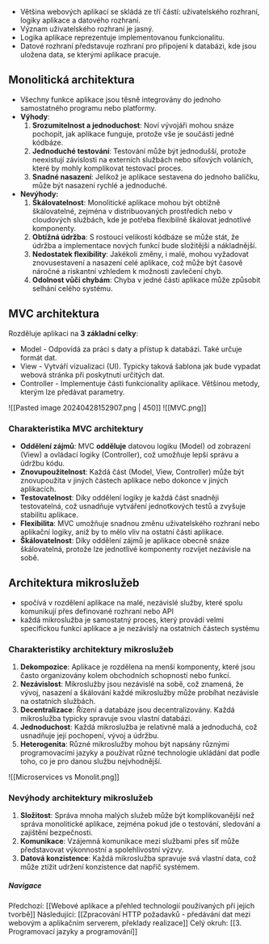 - Většina webových aplikací se skládá ze tří částí: uživatelského rozhraní, logiky aplikace a datového rozhraní. 
- Význam uživatelského rozhraní je jasný. 
- Logika aplikace reprezentuje implementovanou funkcionalitu. 
- Datové rozhraní představuje rozhraní pro připojení k databázi, kde jsou uložena data, se kterými aplikace pracuje.

## Monolitická architektura

- Všechny funkce aplikace jsou těsně integrovány do jednoho samostatného programu nebo platformy.
- **Výhody**:
	1. **Srozumitelnost a jednoduchost**: Noví vývojáři mohou snáze pochopit, jak aplikace funguje, protože vše je součástí jedné kódbáze.
	2. **Jednoduché testování**: Testování může být jednodušší, protože neexistují závislosti na externích službách nebo síťových voláních, které by mohly komplikovat testovací proces.
	3. **Snadné nasazení**: Jelikož je aplikace sestavena do jednoho balíčku, může být nasazení rychlé a jednoduché.
- **Nevýhody:**
	1. **Škálovatelnost**: Monolitické aplikace mohou být obtížně škálovatelné, zejména v distribuovaných prostředích nebo v cloudových službách, kde je potřeba flexibilně škálovat jednotlivé komponenty.
	2. **Obtížná údržba**: S rostoucí velikostí kódbáze se může stát, že údržba a implementace nových funkcí bude složitější a nákladnější.
	3. **Nedostatek flexibility**: Jakékoli změny, i malé, mohou vyžadovat znovusestavení a nasazení celé aplikace, což může být časově náročné a riskantní vzhledem k možnosti zavlečení chyb.
	4. **Odolnost vůči chybám**: Chyba v jedné části aplikace může způsobit selhání celého systému.

## MVC architektura

Rozděluje aplikaci na **3 základní celky**:
- Model - Odpovídá za práci s daty a přístup k databázi. Také určuje formát dat.
- View - Vytváří vizualizaci (UI). Typicky taková šablona jak bude vypadat webová stránka při poskytnutí určitých dat.
- Controller - Implementuje části funkcionality aplikace. Většinou metody, kterým lze předávat parametry.

![[Pasted image 20240428152907.png | 450]]
![[MVC.png]]
### Charakteristika MVC architektury
- **Oddělení zájmů**: MVC **odděluje** datovou logiku (Model) od zobrazení (View) a ovládací logiky (Controller), což umožňuje lepší správu a údržbu kódu.
- **Znovupoužitelnost**: Každá část (Model, View, Controller) může být znovupoužita v jiných částech aplikace nebo dokonce v jiných aplikacích.
- **Testovatelnost**: Díky oddělení logiky je každá část snadněji testovatelná, což usnadňuje vytváření jednotkových testů a zvyšuje stabilitu aplikace.
- **Flexibilita**: MVC umožňuje snadnou změnu uživatelského rozhraní nebo aplikační logiky, aniž by to mělo vliv na ostatní části aplikace.
- **Škálovatelnost**: Díky oddělení zájmů je aplikace obecně snáze škálovatelná, protože lze jednotlivé komponenty rozvíjet nezávisle na sobě.
## Architektura mikroslužeb
- spočívá v rozdělení aplikace na malé, nezávislé služby, které spolu komunikují přes definované rozhraní nebo API
- každá mikroslužba je samostatný proces, který provádí velmi specifickou funkci aplikace a je nezávislý na ostatních částech systému

### Charakteristiky architektury mikroslužeb
1. **Dekompozice**: Aplikace je rozdělena na menší komponenty, které jsou často organizovány kolem obchodních schopností nebo funkcí.
2. **Nezávislost**: Mikroslužby jsou nezávislé na sobě, což znamená, že vývoj, nasazení a škálování každé mikroslužby může probíhat nezávisle na ostatních službách.
3. **Decentralizace**: Řízení a databáze jsou decentralizovány. Každá mikroslužba typicky spravuje svou vlastní databázi.
4. **Jednoduchost**: Každá mikroslužba je relativně malá a jednoduchá, což usnadňuje její pochopení, vývoj a údržbu.
5. **Heterogenita**: Různé mikroslužby mohou být napsány různými programovacími jazyky a používat různé technologie ukládání dat podle toho, co je pro danou službu nejvhodnější.

![[Microservices vs Monolit.png]]
### Nevýhody architektury mikroslužeb
1. **Složitost**: Správa mnoha malých služeb může být komplikovanější než správa monolitické aplikace, zejména pokud jde o testování, sledování a zajištění bezpečnosti.
2. **Komunikace**: Vzájemná komunikace mezi službami přes síť může představovat výkonnostní a spolehlivostní výzvy.
3. **Datová konzistence**: Každá mikroslužba spravuje svá vlastní data, což může ztížit udržení konzistence dat napříč systémem.

##### Navigace
Předchozí:  [[Webové aplikace a přehled technologií používaných při jejich tvorbě]]
Následující: [[Zpracování HTTP požadavků - předávání dat mezi webovým a aplikačním serverem, překlady realizace]]
Celý okruh: [[3. Programovací jazyky a programování]]